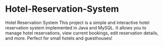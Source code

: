 # Hotel-Reservation-System
Hotel Reservation System  This project is a simple and interactive hotel reservation system implemented in Java and MySQL. It allows you to manage hotel reservations, view current bookings, edit reservation details, and more. Perfect for small hotels and guesthouses! 
